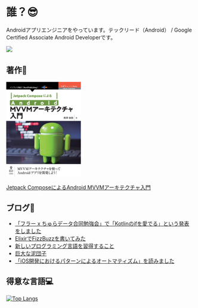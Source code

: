 # 誰？😎

Androidアプリエンジニアをやっています。テックリード（Android） / Google Certified Associate Android Developerです。

<img src="https://api.accredible.com/v1/frontend/credential_website_embed_image/badge/22745791?key=91642f55a8d5ce14b85a29e0884729eb3a09a45d02d2f24fc8d7ebf1c6fed1cd" />

## 著作📝

<img src="https://github.com/okuzawats/okuzawats/raw/main/img/mvvm.jpg" width="200" >

[Jetpack ComposeによるAndroid MVVMアーキテクチャ入門](https://nextpublishing.jp/book/13660.html)

## ブログ🚀
<!-- BLOG-POST-LIST:START -->
- [「フラー x ちゅらデータ合同勉強会」で「Kotlinのifを愛でる」という発表をしました](https://okuzawats.com/blog/love-kotlin-if/)
- [ElixirでFizzBuzzを書いてみた](https://okuzawats.com/blog/elixir-fizzbuzz/)
- [新しいプログラミング言語を習得すること](https://okuzawats.com/blog/learning-new-programming-language/)
- [巨大な泥団子](https://okuzawats.com/blog/big-ball-of-mud/)
- [「iOS開発におけるパターンによるオートマティズム」を読みました](https://okuzawats.com/blog/automatism-by-the-patterns/)
<!-- BLOG-POST-LIST:END -->

## 得意な言語💻
[![Top Langs](https://github-readme-stats.vercel.app/api/top-langs/?username=okuzawats)](https://github.com/anuraghazra/github-readme-stats)
